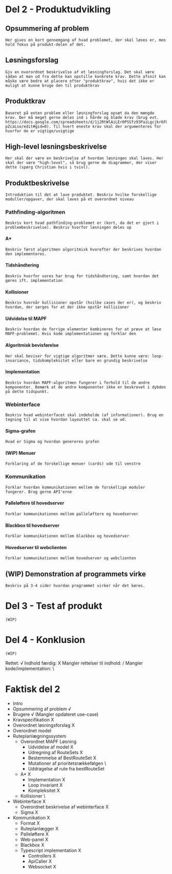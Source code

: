 # Del 2 - Produktudvikling

## Opsummering af problem
    Her gives en kort gennemgang af hvad problemet, der skal løses er, men hold fokus på produkt-delen af det.
## Løsningsforslag
    Giv en overordnet beskrivelse af et løsningforslag. Det skal være sådan at man ud fra dette kan opstille konkrete krav. Dette afsnit kan måske være bedre at placere efter "produktkrav", hvis det ikke er muligt at kunne bruge den til produktkrav
## Produktkrav
    Baseret på enten problem eller løsningforslag opsæt da den mængde krav. Der må meget gerne deles ind i hårde og bløde krav (brug evt. https://docs.google.com/spreadsheets/d/1j2RtWlAiLEr0PSSfz93PaiLgcjkr6FUYlmR-pZcaLso/edit#gid=0). Til hvert eneste krav skal der argumenteres for hvorfor de er vigtige/uvigtige
## High-level løsningsbeskrivelse
    Her skal der være en beskrivelse af hvordan løsningen skal laves. Her skal der være "high-level", så brug gerne de diagrammer, der viser dette (spørg Christian hvis i tvivl). 
## Produktbeskrivelse
    Introduktion til det at lave produktet. Beskriv hvilke forskellige moduller/opgaver, der skal laves på et overordnet niveau
### Pathfinding-algoritmen
    Beskriv kort hvad pathfinding-problemet er (kort, da det er gjort i problembeskrivelse). Beskriv hvorfor løsningen deles op
#### A*
    Beskriv først algoritmen algoritmisk hvorefter der beskrives hvordan den implementeres. 
#### Tidshåndtering
    Beskriv hvorfor vores har brug for tidshåndtering, samt hvordan det gøres ift. implementation
#### Kollisioner
    Beskriv hvornår kollisioner opstår (hvilke cases der er), og beskriv hvordan, der sørges for at der ikke opstår kollisioner
#### Udvidelse til MAPF
    Beskriv hvordan de forrige elementer kombineres for at prøve at løse MAPF-problemet. Hvis kode implementationen og forklar den
#### Algoritmisk bevisførelse
    Her skal beviser for vigtige algoritmer være. Dette kunne være: loop-invariance, tidskompleksitet eller bare en grundig beskrivelse
#### Implementation
    Beskriv hvordan MAPF-algoritmen fungerer i forhold til de andre komponenter. Bemærk at de andre komponenter ikke er beskrevet i dybden på dette tidspunkt. 
### Webinterface
    Beskriv hvad webinterfacet skal indeholde (af informationer). Brug en tegning til at vise hvordan layouttet ca. skal se ud.
#### Sigma-grafen
    Hvad er Sigma og hvordan genereres grafen
#### (WIP) Menuer
    Forklaring af de forskellige menuer (cards) ude til venstre
### Kommunikation
    Forklar hvordan kommunikationen mellem de forskellige moduler fungerer. Brug gerne API'erne
#### Palleløftere til hovedserver
    Forklar kommunikationen mellem palleløftere og hovedserver
#### Blackbox til hovedserver
    Forklar kommunikationen mellem blackbox og hovedserver
#### Hovedserver til webclienten
    Forklar kommunikationen mellem hovedserver og webclienten
## (WIP) Demonstration af programmets virke 
    Beskriv på 3-4 sider hvordan programmet virker når det køres.

# Del 3 - Test af produkt
    (WIP)
# Del 4 - Konklusion
    (WIP)





Rettet: √
Indhold færdig: X
Mangler rettelser til indhold: /
Mangler kode/implementation: \

# Faktisk del 2
* Intro
* Opsummering af problem                                √
* Brugere                                               √   (Mangler opdateret use-case)
* Kravspecifikation                                     X
* Overordnet løsningsforslag                            X
* Overordnet model
* Ruteplanlægningssystem
    * Overordnet MAPF Løsning 
        * Udvidelse af model                            X
        * Udregning af RouteSets                        X
        * Bestemmelse af BestRouteSet                   X
        * Mutationer af prioritetsrækkefølgen           \
        * Uddragelse af rute fra bestRouteSet
    * A*                                                X
        * Implementation                                X
        * Loop invariant                                X
        * Kompleksitet                                  X
    * Kollisioner                                       \
* Webinterface                                          X
    * Overordnet beskrivelse af webinterface            X
    * Sigma                                             X
* Kommunikation                                         X
    * Format                                            X
    * Ruteplanlægger                                    X
    * Palleløftere                                      X
    * Web-panel                                         X
    * Blackbox                                          X
    * Typescript implementation                         X
        * Controllers                                   X
        * ApiCaller                                     X
        * Websocket                                     X



